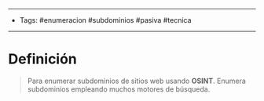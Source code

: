 --------------------
- Tags: #enumeracion #subdominios #pasiva #tecnica   
-----------------------------
# Definición

> Para enumerar subdominios de sitios web usando **OSINT**. Enumera subdominios empleando muchos motores de búsqueda.